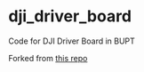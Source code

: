 # dji_driver_board
Code for DJI Driver Board in BUPT

Forked from [this repo](https://gitee.com/Ljunius/dji_driver_v2.0.git)
